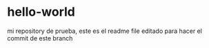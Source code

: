 # hello-world
mi repository de prueba, este es el readme file editado para hacer el commit de este branch
